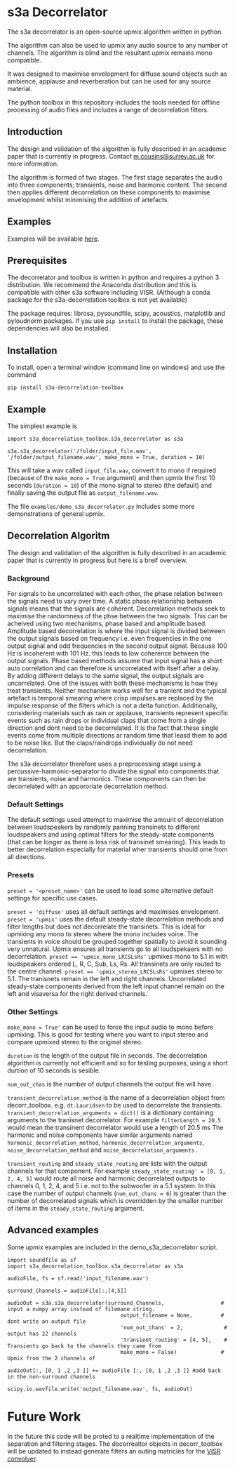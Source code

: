 
s3a Decorrelator
=============
The s3a decorrelator is an open-source upmix algorithm written in python.

The algorithm can also be used to upmix any audio source to any number of channels. The algorithm is blind and the resultant upmix remains mono compatible.

It was designed to maximise envelopment for diffuse sound objects such as ambience, applause and reverberation but can be used for any source material.

The python toolbox in this repository includes the tools needed for offline processing of audio files and includes a range of decorrelation filters.

## Introduction
The design and validation of the algorithm is fully described in an academic paper that is currently in progress.  Contact m.cousins@surrey.ac.uk for more information.

The algorithm is formed of two stages. The first stage separates the audio into three components; transients, noise and harmonic content. The second then applies different decorrelation on these components to maximise envelopment whilst minimising the addition of artefacts.

## Examples
Examples will be available [here](http://www.s3a-spatialaudio.org/research/stream-2/decorrelarion "s3a Decorrelation Webpage").

## Prerequisites
The decorrelator and toolbox is written in python and requires a python 3 distribution.
We recommend the Anaconda distribution and this is compatible with other s3a software including VISR. (Although a conda package for the s3a-decorrelation toolbox is not yet available)

The package requires: librosa, pysoundfile, scipy, acoustics, matplotlib and pyloudnorm packages. If you use `pip install` to install the package, these dependencies will also be installed. 

## Installation
To install, open a terminal window (command line on windows) and use the command
```
pip install s3a-decorrelation-toolbox
```

## Example
The simplest example is 
```
import s3a_decorrelation_toolbox.s3a_decorrelator as s3a

s3a.s3a_decorrelator('/folder/input_file.wav',
'/folder/output_filename.wav', make_mono = True, duration = 10)
```
This will take a wav called `input_file.wav`, convert it to mono if required (because of the `make_mono = True` argument) and then upmix the first 10 seconds (`duration = 10`) of the mono signal to stereo (the default) and finally saving the output file as `output_filename.wav`.

The file `examples/demo_s3a_decorrelator.py` includes some more demonstrations of general upmix.

## Decorrelation Algoritm

The design and validation of the algorithm is fully described in an academic paper that is currently in progress but here is a breif overview.

### Background

For signals to be uncorrelated with each other, the phase relation between the signals need to vary over time. A static phase relationship between signals means that the signals are coherent. Decorrelation methods seek to maximise the randomness of the phse between the two signals. This can be acheived using two mechanisms, phase based and amplitude based. Amplitude based decorrelation is where the input signal is divided between the output signals based on frequency i.e. even frequencies in the one output signal and odd frequencies in the second output signal. Because 100 Hz is incoherent with 101 Hz. this leads to low coherence between the output signals. Phase based methods assume that input signal has a short auto correlation and can therefore is uncorrelated with itself after a delay. By adding different delays to the same signal, the output signals are uncorrelated. One of the issues with both these mechanisms is how they treat transients. Neither mechanism works well for a tranient and the typical artefact is temporal smearing where crisp impulses are replaced by the impulse response of the filters which is not a delta function. Additionally, considering materials such as rain or applause, transients represent specific events such as rain drops or individual claps that come from a single direction and dont need to be decorrelated. It is the fact that these single events come from multiple directions ar random time that leasd them to add to be noise like. But the claps/raindrops individually do not need decorrelation.

The s3a decorrelator therefore uses a preprocessing stage using a percussive-harmonic-separator to divide the signal into components that are transients, noise and harmonics. These components can then be decorrelated with an appororiate decorrelation method. 

### Default Settings

The default settings used attempt to maximise the amount of decorrelation between loudspeakers by randomly panning transinets to different loudspeakers and using optimal filters for the steady-state components (that can be longer as there is less risk of transinet smearing). This leads to better decorrelation especially for material wher transients should ome from all directions.



### Presets

`preset = '<preset_name>'` can be used to load some alternative default settings for specific use cases.

`preset = 'diffuse'` uses all default settings and maximises envelopment.
`preset = 'upmix'` uses the default steady-state decorrelation methods and filter lengths but does not decorrelate the transinets. This is ideal for upmixing any mono to stereo where the mono includes voice. The transients in voice should be grouped together spatially to avoid it sounding very unnatural. Upmix ensures all transients go to all loudspekaers with no decorrelation.
`preset == 'upmix_mono_LRCSLsRs'` upmixes mono to 5.1 in with loudspeakers ordered L, R, C, Sub, Ls, Rs. All transinets are only routed to the centre channel.
`preset == 'upmix_stereo_LRCSLsRs'` upmixes stereo to 5.1. The tranisnets remain in the left and right channels. Uncorrelated steady-state components derived from the left input channel remain on the left and visaversa for the right derived channels.

### Other Settings

`make_mono = True'` can be used to force the input audio to mono before upmixing. This is good for testing where you want to input stereo and compare upmixed stereo to the original stereo.

`duration` is the length of the output file in seconds. The decorrelation algorithm is currently not efficient and so for testing purposes, using a short durtion of 10 seconds is sesible.

`num_out_chas` is the number of output channels the output file will have.

`transient_decorrelation_method` is the name of a decorrelation object from decorr_toolbox. e.g. `dt.Lauridsen` to be used to decorrelate the transients.
`transient_decorrelation_arguments = dict()`  is a dictionary containing arguments to the tranisnet decorrelator. For example `filterLength = 20.5` would  mean the transinent decorrelator would use a length of 20.5 ms
The harmonic and noise components have similar arguments named `harmonic_decorrelation_method`, `harmonic_decorrelation_arguments`, `noise_decorrelation_method` and `noise_decorrelation_arguments` .

`transient_routing` and `steady_state_routing` are lists with the output channels for that component. For example         `steady_state_routing' = [0, 1, 2, 4, 5]` would route all noise and harmonic decorrelated outputs to channels 0, 1, 2, 4, and 5 i.e. not to the subwoofer in a 5.1 system. In this case the number of output channels (`num_out_chans = 6`) is greater than the number of decorrelated signals which is overridden by the smaller number of items in the `steady_state_routing` argument.

## Advanced examples

Some upmix examples are included in the demo_s3a_decorrelator script.


```
import soundfile as sf
import s3a_decorrelation_toolbox.s3a_decorrelator as s3a

audioFile, fs = sf.read('input_filename.wav')

surround_Channels = audioFile[:,[4,5]]

audioOut = s3a.s3a_decorrelator(surround_Channels,                  # input a numpy array instead of filemane string.
                                    output_filename = None,         # dont write an output file
                                    'num_out_chans' = 2,             # output has 22 channels
                                    'transient_routing' = [4, 5],    # Transients go back to the channels they came from
                                    make_mono = False)              # Upmix from the 2 channels of 

audioOut[:, [0, 1 ,2 ,3 ]] += audioFile [:, [0, 1 ,2 ,3 ]] #add back in the non-surround channels

scipy.io.wavfile.write('output_filename.wav', fs, audioOut)
```


# Future Work
In the future this code will be proted to a realtime implementation of the separation and filtering stages.
The decorrealtor objects in decorr_toolbox will be updated to instead generate filters an outing matricies for the [VISR convolver](https://cvssp.org/data/s3a/public/VISR/visr_installers/0.12.0/macosx/build_py36/doc/userdoc/html/using-standalone-renderers.html#the-matrix-convolver-renderer "VISR matrix convolver renderer").


